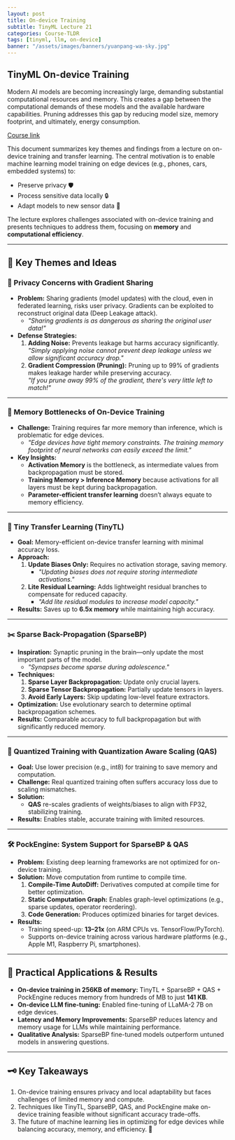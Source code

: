 ```yaml
---
layout: post
title: On-device Training
subtitle: TinyML Lecture 21
categories: Course-TLDR
tags: [tinyml, llm, on-device]
banner: "/assets/images/banners/yuanpang-wa-sky.jpg"
---
```



## TinyML On-device Training

Modern AI models are becoming increasingly large, demanding substantial computational resources and memory. This creates a gap between the computational demands of these models and the available hardware capabilities. Pruning addresses this gap by reducing model size, memory footprint, and ultimately, energy consumption.

[Course link](https://hanlab.mit.edu/courses/2024-fall-65940)


This document summarizes key themes and findings from a lecture on on-device training and transfer learning. The central motivation is to enable machine learning model training on edge devices (e.g., phones, cars, embedded systems) to:  
- Preserve privacy 🛡️  
- Process sensitive data locally 🔒  
- Adapt models to new sensor data 🔄  

The lecture explores challenges associated with on-device training and presents techniques to address them, focusing on **memory** and **computational efficiency**.

---

## 🌟 Key Themes and Ideas

### 🔐 Privacy Concerns with Gradient Sharing
- **Problem:** Sharing gradients (model updates) with the cloud, even in federated learning, risks user privacy. Gradients can be exploited to reconstruct original data (Deep Leakage attack).  
  - _"Sharing gradients is as dangerous as sharing the original user data!"_
- **Defense Strategies:**
  1. **Adding Noise:** Prevents leakage but harms accuracy significantly.  
     _"Simply applying noise cannot prevent deep leakage unless we allow significant accuracy drop."_
  2. **Gradient Compression (Pruning):** Pruning up to 99% of gradients makes leakage harder while preserving accuracy.  
     _"If you prune away 99% of the gradient, there's very little left to match!"_

---

### 🧠 Memory Bottlenecks of On-Device Training
- **Challenge:** Training requires far more memory than inference, which is problematic for edge devices.  
  - _"Edge devices have tight memory constraints. The training memory footprint of neural networks can easily exceed the limit."_
- **Key Insights:**
  - **Activation Memory** is the bottleneck, as intermediate values from backpropagation must be stored.  
  - **Training Memory > Inference Memory** because activations for all layers must be kept during backpropagation.  
  - **Parameter-efficient transfer learning** doesn’t always equate to memory efficiency.  

---

### 🌱 Tiny Transfer Learning (TinyTL)
- **Goal:** Memory-efficient on-device transfer learning with minimal accuracy loss.  
- **Approach:**  
  1. **Update Biases Only:** Requires no activation storage, saving memory.  
     - _"Updating biases does not require storing intermediate activations."_
  2. **Lite Residual Learning:** Adds lightweight residual branches to compensate for reduced capacity.  
     - _"Add lite residual modules to increase model capacity."_  
- **Results:** Saves up to **6.5x memory** while maintaining high accuracy.

---

### ✂️ Sparse Back-Propagation (SparseBP)
- **Inspiration:** Synaptic pruning in the brain—only update the most important parts of the model.  
  - _"Synapses become sparse during adolescence."_  
- **Techniques:**  
  1. **Sparse Layer Backpropagation:** Update only crucial layers.  
  2. **Sparse Tensor Backpropagation:** Partially update tensors in layers.  
  3. **Avoid Early Layers:** Skip updating low-level feature extractors.  
- **Optimization:** Use evolutionary search to determine optimal backpropagation schemes.  
- **Results:** Comparable accuracy to full backpropagation but with significantly reduced memory.  

---

### 🔢 Quantized Training with Quantization Aware Scaling (QAS)
- **Goal:** Use lower precision (e.g., int8) for training to save memory and computation.  
- **Challenge:** Real quantized training often suffers accuracy loss due to scaling mismatches.  
- **Solution:**  
  - **QAS** re-scales gradients of weights/biases to align with FP32, stabilizing training.  
- **Results:** Enables stable, accurate training with limited resources.  

---

### 🛠️ PockEngine: System Support for SparseBP & QAS
- **Problem:** Existing deep learning frameworks are not optimized for on-device training.  
- **Solution:** Move computation from runtime to compile time.  
  1. **Compile-Time AutoDiff:** Derivatives computed at compile time for better optimization.  
  2. **Static Computation Graph:** Enables graph-level optimizations (e.g., sparse updates, operator reordering).  
  3. **Code Generation:** Produces optimized binaries for target devices.  
- **Results:**  
  - Training speed-up: **13–21x** (on ARM CPUs vs. TensorFlow/PyTorch).  
  - Supports on-device training across various hardware platforms (e.g., Apple M1, Raspberry Pi, smartphones).  

---

## 🎯 Practical Applications & Results

- **On-device training in 256KB of memory:** TinyTL + SparseBP + QAS + PockEngine reduces memory from hundreds of MB to just **141 KB**.  
- **On-device LLM fine-tuning:** Enabled fine-tuning of LLaMA-2 7B on edge devices.  
- **Latency and Memory Improvements:** SparseBP reduces latency and memory usage for LLMs while maintaining performance.  
- **Qualitative Analysis:** SparseBP fine-tuned models outperform untuned models in answering questions.

---

## 🗝️ Key Takeaways
1. On-device training ensures privacy and local adaptability but faces challenges of limited memory and compute.  
2. Techniques like TinyTL, SparseBP, QAS, and PockEngine make on-device training feasible without significant accuracy trade-offs.  
3. The future of machine learning lies in optimizing for edge devices while balancing accuracy, memory, and efficiency. 🚀
